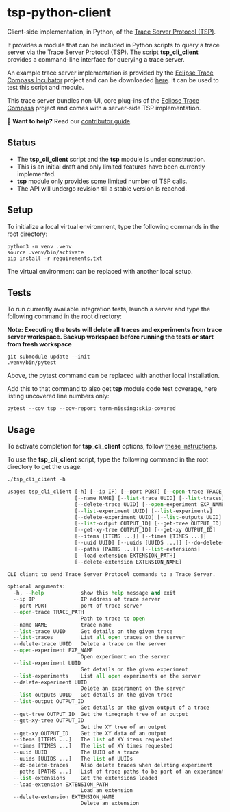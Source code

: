# tsp-python-client

Client-side implementation, in Python, of the [Trace Server Protocol (TSP)][tsp].

It provides a module that can be included in Python scripts to query a trace server via the Trace Server Protocol (TSP).
The script **tsp_cli_client** provides a command-line interface for querying a trace server.

An example trace server implementation is provided by the [Eclipse Trace Compass Incubator][inc] project and can be downloaded [here][rcp].
It can be used to test this script and module.

This trace server bundles non-UI, core plug-ins of the [Eclipse Trace Compass][etc] project and comes with a server-side TSP implementation.

**👋 Want to help?** Read our [contributor guide][contributing].

## Status

- The **tsp_cli_client** script and the **tsp** module is under construction.
- This is an initial draft and only limited features have been currently implemented.
- **tsp** module only provides some limited number of TSP calls.
- The API will undergo revision till a stable version is reached.

## Setup

To initialize a local virtual environment, type the following commands in the root directory:

```shell
python3 -m venv .venv
source .venv/bin/activate
pip install -r requirements.txt
```

The virtual environment can be replaced with another local setup.

## Tests

To run currently available integration tests, launch a server and type the following command in the root directory:

**Note: Executing the tests will delete all traces and experiments from trace server workspace. Backup workspace before running the tests or start from fresh workspace**

```shell
git submodule update --init
.venv/bin/pytest
```

Above, the pytest command can be replaced with another local installation.

Add this to that command to also get **tsp** module code test coverage, here listing uncovered line numbers only:

```shell
pytest --cov tsp --cov-report term-missing:skip-covered
```

## Usage

To activate completion for **tsp_cli_client** options, follow [these instructions][agc].

To use the **tsp_cli_client** script, type the following command in the root directory to get the usage:

```python
./tsp_cli_client -h

usage: tsp_cli_client [-h] [--ip IP] [--port PORT] [--open-trace TRACE_PATH]
                      [--name NAME] [--list-trace UUID] [--list-traces]
                      [--delete-trace UUID] [--open-experiment EXP_NAME]
                      [--list-experiment UUID] [--list-experiments]
                      [--delete-experiment UUID] [--list-outputs UUID]
                      [--list-output OUTPUT_ID] [--get-tree OUTPUT_ID]
                      [--get-xy-tree OUTPUT_ID] [--get-xy OUTPUT_ID]
                      [--items [ITEMS ...]] [--times [TIMES ...]]
                      [--uuid UUID] [--uuids [UUIDS ...]] [--do-delete-traces]
                      [--paths [PATHS ...]] [--list-extensions]
                      [--load-extension EXTENSION_PATH]
                      [--delete-extension EXTENSION_NAME]

CLI client to send Trace Server Protocol commands to a Trace Server.

optional arguments:
  -h, --help            show this help message and exit
  --ip IP               IP address of trace server
  --port PORT           port of trace server
  --open-trace TRACE_PATH
                        Path to trace to open
  --name NAME           trace name
  --list-trace UUID     Get details on the given trace
  --list-traces         List all open traces on the server
  --delete-trace UUID   Delete a trace on the server
  --open-experiment EXP_NAME
                        Open experiment on the server
  --list-experiment UUID
                        Get details on the given experiment
  --list-experiments    List all open experiments on the server
  --delete-experiment UUID
                        Delete an experiment on the server
  --list-outputs UUID   Get details on the given trace
  --list-output OUTPUT_ID
                        Get details on the given output of a trace
  --get-tree OUTPUT_ID  Get the timegraph tree of an output
  --get-xy-tree OUTPUT_ID
                        Get the XY tree of an output
  --get-xy OUTPUT_ID    Get the XY data of an output
  --items [ITEMS ...]   The list of XY items requested
  --times [TIMES ...]   The list of XY times requested
  --uuid UUID           The UUID of a trace
  --uuids [UUIDS ...]   The list of UUIDs
  --do-delete-traces    Also delete traces when deleting experiment
  --paths [PATHS ...]   List of trace paths to be part of an experiment
  --list-extensions     Get the extensions loaded
  --load-extension EXTENSION_PATH
                        Load an extension
  --delete-extension EXTENSION_NAME
                        Delete an extension
```

[agc]: https://kislyuk.github.io/argcomplete/#activating-global-completion
[contributing]: CONTRIBUTING.md
[etc]: https://www.eclipse.org/tracecompass/
[inc]: https://projects.eclipse.org/projects/tools.tracecompass.incubator
[rcp]: https://download.eclipse.org/tracecompass.incubator/trace-server/rcp/
[tsp]: https://github.com/eclipse-cdt-cloud/trace-server-protocol
